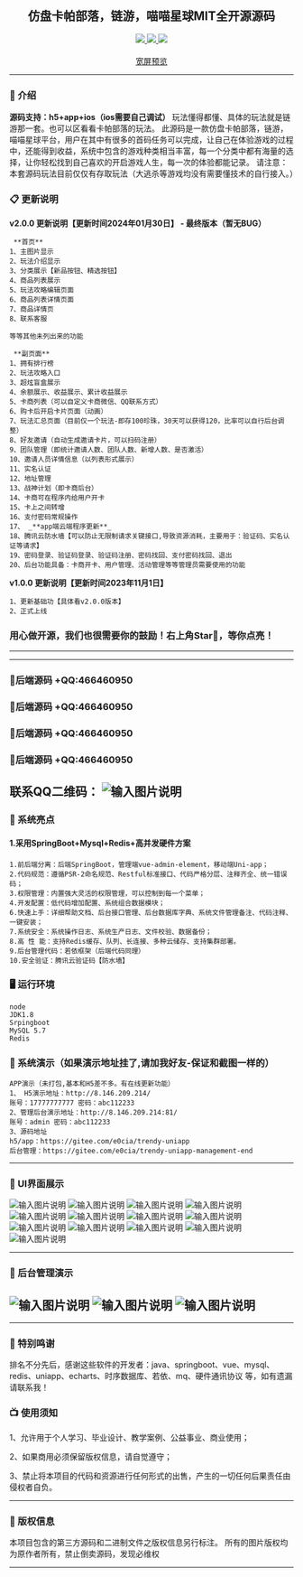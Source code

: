 

<div align="center">

##  仿盘卡帕部落，链游，喵喵星球MIT全开源源码

</div>



<div align="center" >
    <a href="https://www.circlai.com/">
        <img src="https://img.shields.io/badge/Licence-MIT-green.svg?style=flat" />
    </a>
    <a href="https://www.circlai.com/">
        <img src="https://img.shields.io/badge/Edition-5.2-blue.svg" />
    </a>
     <a href="https://www.circlai.com/">
        <img src="https://img.shields.io/badge/Download-240m-red.svg" />
    </a>
</div>

#### 

<div align="center" >
<a href="https://gitee.com/e0cia/trendy-uniapp/blob/master/README.md">宽屏预览</a>
</div>




---



### 📝 介绍
 **源码支持：h5+app+ios（ios需要自己调试）** 
玩法懂得都懂、具体的玩法就是链游那一套。也可以区看看卡帕部落的玩法。
此源码是一款仿盘卡帕部落，链游，喵喵星球平台，用户在其中有很多的首码任务可以完成，让自己在体验游戏的过程中，还能得到收益，系统中包含的游戏种类相当丰富，每一个分类中都有海量的选择，让你轻松找到自己喜欢的开启游戏人生，每一次的体验都能记录。
请注意：本套源码玩法目前仅仅有存取玩法（大逃杀等游戏均没有需要懂技术的自行接入。）


### 📋 更新说明


 **v2.0.0 更新说明【更新时间2024年01月30日】 - 最终版本（暂无BUG）** 
```
 **首页** 
1、主图片显示
2、玩法介绍显示 
3、分类展示【新品按钮、精选按钮】 
4、商品列表展示
5、玩法攻略编辑页面
6、商品列表详情页面
7、商品详情页
8、联系客服

等等其他未列出来的功能

```

```
 **副页面**
1、拥有排行榜
2、玩法攻略入口
3、超炫盲盒展示
4、余额展示、收益展示、累计收益展示
5、卡商列表（可以自定义卡商微信、QQ联系方式）
6、购卡后开启卡片页面（动画）
7、玩法汇总页面（目前仅一个玩法-即存100珍珠，30天可以获得120，比率可以自行后台调整）
8、好友邀请（自动生成邀请卡片，可以扫码注册）
9、团队管理（即统计邀请人数、团队人数、新增人数、是否激活）
10、邀请人员详情信息（以列表形式展示）
11、实名认证
12、地址管理
13、战神计划（即卡商后台）
14、卡商可在程序内给用户开卡
15、卡上之间转增
16、支付密码常规操作
17、 _**app端云端程序更新**_ 
18、腾讯云防水墙【可以防止无限制请求关键接口,导致资源消耗，主要用于：验证码、实名认证等请求】
19、密码登录、验证码登录、验证码注册、密码找回、支付密码找回、退出
20、后台功能具备：卡商开卡、用户管理、活动管理等等管理员需要使用的功能

```

 **v1.0.0 更新说明【更新时间2023年11月1日】** 
```
1、更新基础功【具体看v2.0.0版本】
2、正式上线
```
### 用心做开源，我们也很需要你的鼓励！右上角Star🌟，等你点亮！

---





---
### 📱后端源码 +QQ:466460950
### 📱后端源码 +QQ:466460950
### 📱后端源码 +QQ:466460950
### 📱后端源码 +QQ:466460950
联系QQ二维码：
![输入图片说明](static/qq.png)
---

### 📱  系统亮点


#### 1.采用SpringBoot+Mysql+Redis+高并发硬件方案

~~~
1.前后端分离：后端SpringBoot，管理端vue-admin-element，移动端Uni-app；
2.代码规范：遵循PSR-2命名规范、Restful标准接口、代码严格分层、注释齐全、统一错误码；
3.权限管理：内置强大灵活的权限管理，可以控制到每一个菜单；
4.开发配置：低代码增加配置、系统组合数据模块；
6.快速上手：详细帮助文档、后台接口管理、后台数据库字典、系统文件管理备注、代码注释、一键安装；
7.系统安全：系统操作日志、系统生产日志、文件校验、数据备份；
8.高 性 能：支持Redis缓存、队列、长连接、多种云储存、支持集群部署。
9.后台管理代码：若依框架（后端代码同理）
10.安全验证：腾讯云验证码【防水墙】
~~~






### 🖥 运行环境

```
node
JDK1.8
Srpingboot
MySQL 5.7
Redis
```




###  📱 系统演示（如果演示地址挂了,请加我好友-保证和截图一样的）
```
APP演示（未打包,基本和H5差不多。有在线更新功能）
1、 H5演示地址：http://8.146.209.214/
账号：17777777777 密码：abc112233
2、管理后台演示地址：http://8.146.209.214:81/
账号：admin 密码：abc112233
3、源码地址
h5/app：https://gitee.com/e0cia/trendy-uniapp
后台管理：https://gitee.com/e0cia/trendy-uniapp-management-end
```

---

###  📖 UI界面展示
![输入图片说明](static/111.jpg)
![输入图片说明](static/1.jpg)
![输入图片说明](static/2.jpg)
![输入图片说明](static/3.jpg)
![输入图片说明](static/4.jpg)
![输入图片说明](static/5.jpg)
![输入图片说明](static/6.jpg)
![输入图片说明](static/7.jpg)
![输入图片说明](static/9.jpg)
![输入图片说明](static/10.jpg)
![输入图片说明](static/11.jpg)
![输入图片说明](static/12.jpg)
![输入图片说明](static/13.jpg)

---

###  📖 后台管理演示

![输入图片说明](static/1.png)
![输入图片说明](static/2.png)
![输入图片说明](static/3.png)
---



---
###  📸 特别鸣谢
排名不分先后，感谢这些软件的开发者：java、springboot、vue、mysql、redis、uniapp、echarts、时序数据库、若依、mq、硬件通讯协议 等，如有遗漏请联系我！

###  📺 使用须知
1、允许用于个人学习、毕业设计、教学案例、公益事业、商业使用；

2、如果商用必须保留版权信息，请自觉遵守；

3、禁止将本项目的代码和资源进行任何形式的出售，产生的一切任何后果责任由侵权者自负。


---
###  💾 版权信息

本项目包含的第三方源码和二进制文件之版权信息另行标注。
所有的图片版权均为原作者所有，禁止倒卖源码，发现必维权

---
